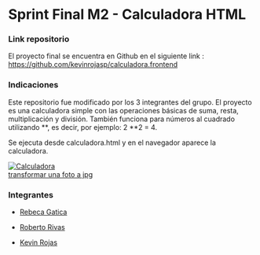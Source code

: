 # Sprint Final M2 - Calculadora HTML

### Link repositorio
El proyecto final se encuentra en Github en el siguiente link :
https://github.com/kevinrojasp/calculadora.frontend

### Indicaciones
Este repositorio fue modificado por los 3 integrantes del grupo.
El proyecto es una calculadora simple con las operaciones básicas de suma, 
resta, multiplicación y división. También funciona para números al cuadrado utilizando
**, es decir, por ejemplo: 2 **2 = 4.

Se ejecuta desde calculadora.html y en el navegador aparece la calculadora.

<a href="https://ibb.co/txF2H5r"><img src="https://i.ibb.co/0Fv9n3b/Calculadora.png" alt="Calculadora" border="0"></a><br /><a target='_blank' href='https://es.imgbb.com/'>transformar una foto a jpg</a><br />


### Integrantes
- [Rebeca Gatica](https://github.com/rebegv)
* [Roberto Rivas](https://github.com/RobertoRivasL)
+ [Kevin Rojas](https://github.com/kevinrojasp)
